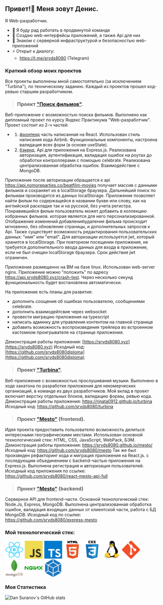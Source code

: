 ## Привет!👋 Меня зовут Денис.
Я Web-разработчик.
- 👯 Я буду рад работать в продвинутой команде
- 🌱 Создаю web-интерфейсы приложений, а также Api для них
- 🤔 Знаком с серверной инфраструктурой и безопасностью web-приложений
- ⚡ Открыт к диалогу: 
  - https://t.me/srvds8080 (Telegram)
### Краткий обзор моих проектов

Все проекты выполнены мной самостоятельно (за исключением "Turbina"), по техническому заданию. Каждый из проектов прошел код-ревью старшим разработчиком.

> ### Проект ["Поиск фильмов"](https://srvds8080.xyz).

Веб-приложение с возможностью поиска фильмов. Выполнено как дипломный проект по курсу Яндекс Практикума "Web-разработчик". Проект состоит из 2-ч частей: 
* 1. [фронтенд](https://github.com/srvds8080diploma/movies-explorer-frontend) часть написанная на React. Использован стиль написания кода Airbnb. Функциональные компоненты, настроена валидация всех форм (в основе useState). 
 * 2. [бэкенд](https://github.com/srvds8080diploma/movies-explorer-api). Api для приложения на Express.js. Реализована авторизация, аутентификация, валидация ошибок на роутах до обработки контроллерами с помощью celebrate. Реализована централизованная обработка ошибок. Взаимодействие с MongoDB.
 
Приложение после авторизации обращается к api https://api.nomoreparties.co/beatfilm-movies получает массив с данными фильмов и сохраняет их в localStorage браузера. Дальнейший поиск по фильмам производится из данных localStorage. Приложение позволяет найти фильм по содержащейся в названии букве или слову, как на английской раскладке так и на русской, без учета регистра. Понравившийся фильм пользователь может добавить в коллекцию избранных фильмов. которая является для него персонализированной. Отображение изменений добавления\удаления фильма происходит мгновенно, без обновления страницы, и дополнительных запросов к Api. Также существует возможность редактирования пользовательских данных: "имя" или  "email". Для авторизации используется jwt, который хранится в localStorage. При повторном посещении приложения, не требуется дополнительного ввода данных для входа в приложение, если не был очищен localStorage браузера. Срок действия jwt ограничен.

Приложение размещенно на ВМ на базе linux. Использован web-server nginx. Приложение можно "положить" по адресу https://api.srvds8080.xyz/crash-test. Через несколько секунд функциональность будет востановлена автоматически.

На приложение есть планы для развития: 
* дополнить соощения об ошибках пользователю, сообщениями celebrate.
* дополнить взаимодейтсвие через websocket
* провести миграцию приложения на typescript
* написать админку для управления контентом на главной странице
* добавить возможность воспроизведения трейлера во встроенном кастомном проигрывателе на странице приложения.

Демонстрация работы приложения: [https://srvds8080.xyz](https://srvds8080.xyz)
Исходный код: [https://github.com/srvds8080diploma](https://github.com/srvds8080diploma)


> ### Проект ["Turbina"](https://rinata0912.github.io/turbina).

Веб-приложение с возможностью прослушивания музыки. Выполнено в ходе хакатона по разработке приложения для некомерческих организаций, в команде из двух разработчиков. Мой вклад в проект включает верстку отдельных блоков, валидацию формы, ревью кода.
Демонстрация работы приложения: https://rinata0912.github.io/turbina
Исходный код: https://github.com/srvds8080/turbina


> ### Проект ["Mesto"](https://srvds8080.github.io/mesto/) (frontend).

Идея проекта предоставить пользователю возможность делиться интересными географическими местами. Использован основной технологический стек: HTML, CSS, JavaScript, WebPack, БЭМ.
Демонстрация работы приложения: https://srvds8080.github.io/mesto/
Исходный код: https://github.com/srvds8080/mesto
Так же был произведен рефакторинг кода и миграция приложения на React.js. с последующим объединением с backend-частью приложения на Express.js. Выполнена регистрация и авторизация пользователей.
Исходный код приложения по ссылке: https://github.com/srvds8080/react-mesto-api-full


> ### Проект ["Mesto"](https://github.com/srvds8080/express-mesto) (backend)

Серверное API для frontend-части. Основной технологический стек: Node.Js, Express, MongoDB. Выполнена централизованная обработка ошибок, валидация входящих данных от клиентской части, работа с БД MongoDB.
Исходный код по ссылке: https://github.com/srvds8080/express-mesto
### Мой технологический стек:
<p>
<img align="center" alt="react" width="60px" src="https://raw.githubusercontent.com/srvds8080/srvds8080/develop/images/react_original_logo_icon_146374.svg" />
<img align="center" alt="js" width="60px" src="https://raw.githubusercontent.com/srvds8080/srvds8080/develop/images/javascript_original_logo_icon_146455.svg" />
<img align="center" alt="ts" width="60px" src="https://raw.githubusercontent.com/srvds8080/srvds8080/develop/images/typescript_plain_logo_icon_146316.svg" />
<img align="center" alt="html5" width="60px" src="https://raw.githubusercontent.com/srvds8080/srvds8080/develop/images/html_original_wordmark_logo_icon_146478.svg" />
<img align="center" alt="css3" width="60px" src="https://raw.githubusercontent.com/srvds8080/srvds8080/develop/images/css_original_wordmark_logo_icon_146576.svg" />
<img align="center" alt="linux" width="60px" src="https://raw.githubusercontent.com/srvds8080/srvds8080/develop/images/linux_original_logo_icon_146433.svg" />
<img align="center" alt="git" width="60px" src="https://raw.githubusercontent.com/srvds8080/srvds8080/develop/images/git_plain_logo_icon_146507.svg" />
<img align="center" alt="mongo" width="60px" src="https://raw.githubusercontent.com/srvds8080/srvds8080/develop/images/mongodb_original_wordmark_logo_icon_146425.svg" />
<img align="center" alt="nginx" width="60px" src="https://raw.githubusercontent.com/srvds8080/srvds8080/develop/images/nginx_original_logo_icon_146413.svg" />
<img align="center" alt="webpack" width="60px" src="https://raw.githubusercontent.com/srvds8080/srvds8080/develop/images/webpack_plain_logo_icon_146297.svg" />
</p>

 ### Моя Статистика
![Dan Suranov`s GitHub stats](https://github-readme-stats.vercel.app/api?username=srvds8080&count_private=true&show_icons=true&theme=radical&")
